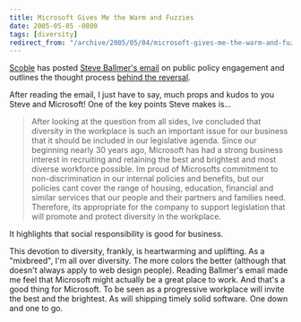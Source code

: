 ```yaml
---
title: Microsoft Gives Me the Warm and Fuzzies
date: 2005-05-05 -0800
tags: [diversity]
redirect_from: "/archive/2005/05/04/microsoft-gives-me-the-warm-and-fuzzies.aspx/"
---
```


[Scoble](http://radio.weblogs.com/0001011/) has posted [Steve Ballmer's
email](http://channel9.msdn.com/ShowPost.aspx?PostID=65966#65966) on
public policy engagement and outlines the thought process [behind the
reversal](https://haacked.com/archive/2005/05/06/3040.aspx).

After reading the email, I just have to say, much props and kudos to you
Steve and Microsoft! One of the key points Steve makes is...

> After looking at the question from all sides, Ive concluded that
> diversity in the workplace is such an important issue for our business
> that it should be included in our legislative agenda. Since our
> beginning nearly 30 years ago, Microsoft has had a strong business
> interest in recruiting and retaining the best and brightest and most
> diverse workforce possible. Im proud of Microsofts commitment to
> non-discrimination in our internal policies and benefits, but our
> policies cant cover the range of housing, education, financial and
> similar services that our people and their partners and families need.
> Therefore, its appropriate for the company to support legislation that
> will promote and protect diversity in the workplace.

It highlights that social responsibility is good for business.

This devotion to diversity, frankly, is heartwarming and uplifting. As a
"mixbreed", I'm all over diversity. The more colors the better (although
that doesn't always apply to web design people). Reading Ballmer's email
made me feel that Microsoft might actually be a great place to work. And
that's a good thing for Microsoft. To be seen as a progressive workplace
will invite the best and the brightest. As will shipping timely solid
software. One down and one to go.
